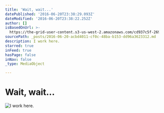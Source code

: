 ```yaml
---
title: 'Wait, wait...'
datePublished: '2016-06-20T23:38:29.093Z'
dateModified: '2016-06-20T23:38:22.252Z'
author: []
isBasedOnUrl: >-
  https://the-grid-user-content.s3-us-west-2.amazonaws.com/cd937c5f-2690-4a40-8ca2-c7aeb96e68db.jpg
sourcePath: _posts/2016-06-20-acbd4011-cf0c-48ba-b153-dd96a3623312.md
description: I work here.
starred: true
inFeed: true
hasPage: false
inNav: false
_type: MediaObject

---
```

# Wait, wait...
![I work here.](https://the-grid-user-content.s3-us-west-2.amazonaws.com/cd937c5f-2690-4a40-8ca2-c7aeb96e68db.jpg)